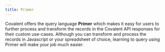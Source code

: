 ```yaml
---
title: Primer
---
```


Covalent offers the query language **Primer** which makes it easy for users to further process and transform the records in the Covalent API responses for their custom use-cases. Although you can transform and process the records in Javascript or your spreadsheet of choice, learning to query using Primer will make your job much easier.
